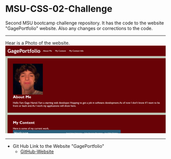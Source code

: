 # MSU-CSS-02-Challenge
Second MSU bootcamp challenge repository. It has the code to the website "GagePortfolio" website. Also any changes or corrections to the code.
*** 
Hear is a Photo of the website.
![GagePortfolio](/assets/images/Screenshot%202023-06-12%20173024.png)
***
* Git Hub Link to the Website "GagePortfolio"
    * [GitHub-Website](  "GagePortfolio")
